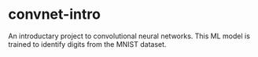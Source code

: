 # convnet-intro
An introductary project to convolutional neural networks. This ML model is trained to identify digits from the MNIST dataset.
